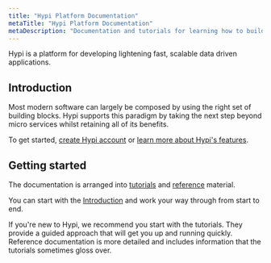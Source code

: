 ```yaml
---
title: "Hypi Platform Documentation"
metaTitle: "Hypi Platform Documentation"
metaDescription: "Documentation and tutorials for learning how to build data driven applications on the Hypi platform"
---
```


Hypi is a platform for developing lightening fast, scalable data driven applications.

## Introduction
Most modern software can largely be composed by using the right set of building blocks.
Hypi supports this paradigm by taking the next step beyond micro services whilst retaining all of its benefits.

To get started, [create Hypi account](https://hypi.app/register?utm_source=docs&utm_medium=landing&utm_campaign=create-account) or [learn more about Hypi's features](https://hypi.io?utm_source=docs&utm_medium=landing&utm_campaign=learn-more).

## Getting started

The documentation is arranged into [tutorials](/tutorials) and [reference](/reference) material.

You can start with the [Introduction](/introduction) and work your way through from start to end.

If you're new to Hypi, we recommend you start with the tutorials. They provide a guided approach that will get you up and running quickly.
Reference documentation is more detailed and includes information that the tutorials sometimes gloss over.
